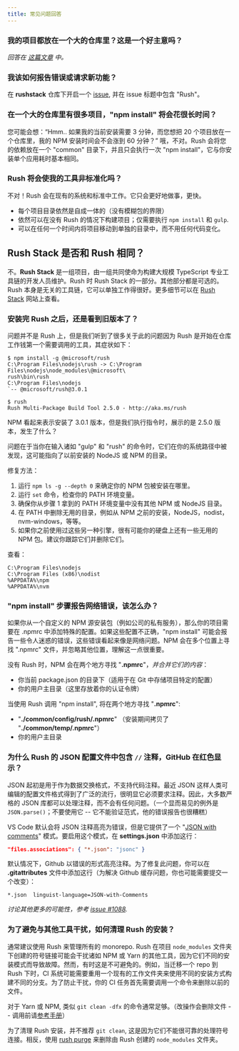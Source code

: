 ```yaml
---
title: 常见问题回答
---
```


### 我的项目都放在一个大的仓库里？这是一个好主意吗？

_回答在 [这篇文章](../../intro/why_mono) 中。_

### 我该如何报告错误或请求新功能？

在 **rushstack** 仓库下开启一个 [issue](https://github.com/microsoft/rushstack/issues), 并在 issue 标题中包含 "Rush"。

### 在一个大的仓库里有很多项目，"npm install" 将会花很长时间？

您可能会想：“Hmm.. 如果我的当前安装需要 3 分钟，而您想把 20 个项目放在一个仓库里，我的 NPM 安装时间会不会涨到 60 分钟？” 哦，不对。Rush 会将您的依赖放在一个 "common" 目录下，并且只会执行一次 "npm install"，它与你安装单个应用耗时基本相同。

### Rush 将会使我的工具非标准化吗？

不对！Rush 会在现有的系统和标准中工作。它只会更好地做事，更快。

- 每个项目目录依然是自成一体的（没有模糊包的界限）
- 依然可以在没有 Rush 的情况下构建项目；仅需要执行 `npm install` 和 `gulp`.
- 可以在任何一个时间内将项目移动到单独的目录中，而不用任何代码变化。

## Rush Stack 是否和 Rush 相同？

不。**Rush Stack** 是一组项目，由一组共同使命为构建大规模 TypeScript 专业工具链的开发人员维护。Rush 时 Rush Stack 的一部分。其他部分都是可选的。 Rush 本身是无关的工具链，它可以单独工作得很好。更多细节可以在 [Rush Stack](https://rushstack.io/) 网站上查看。

### 安装完 Rush 之后，还是看到旧版本了？

问题并不是 Rush 上，但是我们听到了很多关于此的问题因为 Rush 是开始在仓库工作钱第一个需要调用的工具，其症状如下：

```
$ npm install -g @microsoft/rush
C:\Program Files\nodejs\rush -> C:\Program Files\nodejs\node_modules\@microsoft\
rush\bin\rush
C:\Program Files\nodejs
`-- @microsoft/rush@3.0.1

$ rush
Rush Multi-Package Build Tool 2.5.0 - http://aka.ms/rush
```

NPM 看起来表示安装了 3.0.1 版本，但是我们执行指令时，展示的是 2.5.0 版本，发生了什么？

问题在于当你在输入诸如 "gulp" 和 "rush" 的命令时，它们在你的系统路径中被发现，这可能指向了以前安装的 NodeJS 或 NPM 的目录。

修复方法：

1. 运行 `npm ls -g --depth 0` 来确定你的 NPM 包被安装在哪里。
2. 运行 `set` 命令，检查你的 PATH 环境变量。
3. 确保你从步骤 1 拿到的 PATH 环境变量中没有其他 NPM 或 NodeJS 目录。
4. 在 PATH 中删除无用的目录，例如从 NPM 之前的安装，NodeJS，nodist，nvm-windows，等等。
5. 如果你之前使用过这些另一种引擎，很有可能你的硬盘上还有一些无用的 NPM 包。建议你跟踪它们并删除它们。

查看：

```
C:\Program Files\nodejs
C:\Program Files (x86)\nodist
%APPDATA%\npm
%APPDATA%\nvm
```

### "npm install" 步骤报告网络错误，该怎么办？

如果你从一个自定义的 NPM 源安装包（例如公司的私有服务），那么你的项目需要在 .npmrc 中添加特殊的配置。如果这些配置不正确，"npm install" 可能会报告一些令人迷惑的错误，这些错误看起来像是网络问题。NPM 会在多个位置上寻找 ".npmrc" 文件，并忽略其他位置，理解这一点很重要。

没有 Rush 时，NPM 会在两个地方寻找 "**.npmrc**"，_并合并它们的内容_：

- 你当前 package.json 的目录下（适用于在 Git 中存储项目特定的配置）
- 你的用户主目录（这里存放着你的认证令牌）

当使用 Rush 调用 "npm install", 将在两个地方寻找 "**.npmrc**":

- "**./common/config/rush/.npmrc**" （安装期间拷贝了 "**./common/temp/.npmrc**"）
- 你的用户主目录

### 为什么 Rush 的 JSON 配置文件中包含 `//` 注释，GitHub 在红色显示？

JSON 起初是用于作为数据交换格式，不支持代码注释。最近 JSON 这样人类可编辑的配置文件格式得到了广泛的流行，很明显它必须要求注释。因此，大多数严格的 JSON 库都可以处理注释，而不会有任何问题。（一个显而易见的例外是 `JSON.parse()`；不要使用它 -- 它不能验证范式，他的错误报告也很糟糕）

VS Code 默认会将 JSON 注释高亮为错误，但是它提供了一个 "[JSON with comments](https://code.visualstudio.com/docs/languages/json#_json-with-comments)" 模式。要启用这个模式，在 **settings.json** 中添加这行：

```json
"files.associations": { "*.json": "jsonc" }
```

默认情况下，Github 以错误的形式高亮注释。为了修复此问题，你可以在 **.gitattributes** 文件中添加这行（为解决 Github 缓存问题，你也可能需要提交一个改变）：

```
*.json  linguist-language=JSON-with-Comments
```

_讨论其他更多的可能性，参考 [issue #1088](https://github.com/microsoft/rushstack/issues/1088)._

### 为了避免与其他工具干扰，如何清理 Rush 的安装？

通常建议使用 Rush 来管理所有的 monorepo. Rush 在项目 `node_modules` 文件夹下创建的符号链接可能会干扰诸如 NPM 或 Yarn 的其他工具，因为它们不同的安装模式而导致故障。然而，有时这是不可避免的。例如，当迁移一个 repo 到 Rush 下时，CI 系统可能需要重用一个现有的工作文件夹来使用不同的安装方式构建不同的分支。为了防止干扰，你的 CI 任务首先需要调用一个命令来删除以前的文件。

对于 Yarn 或 NPM, 类似 `git clean -dfx` 的命令通常足够。（改操作会删除文件 -- 调用前请[参考手册](https://git-scm.com/docs/git-clean)）

为了清理 Rush 安装，并不推荐 `git clean`, 这是因为它们不能很可靠的处理符号连接。相反，使用 [rush purge](../../commands/rush_purge) 来删除由 Rush 创建的 `node_modules` 文件夹。
